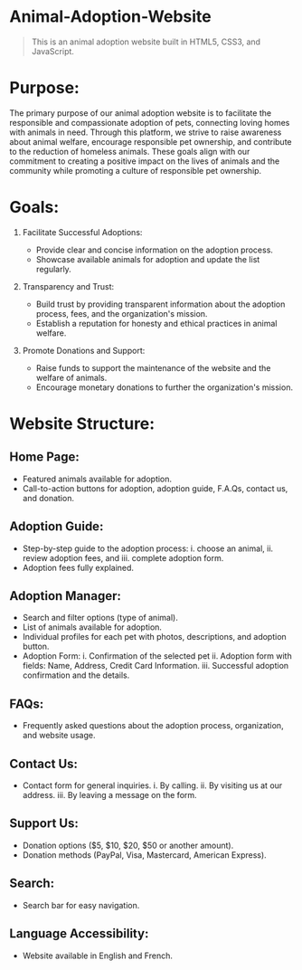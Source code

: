 # Animal-Adoption-Website
> This is an animal adoption website built in HTML5, CSS3, and JavaScript.

# Purpose:
The primary purpose of our animal adoption website is to facilitate the responsible and compassionate adoption of pets, connecting loving homes with animals in need. Through this platform, we strive to raise awareness about animal welfare, encourage responsible pet ownership, and contribute to the reduction of homeless animals. These goals align with our commitment to creating a positive impact on the lives of animals and the community while promoting a culture of responsible pet ownership.

# Goals:
1. Facilitate Successful Adoptions:
    - Provide clear and concise information on the adoption process.
    - Showcase available animals for adoption and update the list regularly.

2. Transparency and Trust:
    - Build trust by providing transparent information about the adoption process, fees, and the organization's mission.
    - Establish a reputation for honesty and ethical practices in animal welfare.

3. Promote Donations and Support:
    - Raise funds to support the maintenance of the website and the welfare of animals.
    - Encourage monetary donations to further the organization's mission.

# Website Structure: 

## Home Page: 
- Featured animals available for adoption.
- Call-to-action buttons for adoption, adoption guide, F.A.Qs, contact us, and donation.

## Adoption Guide: 
- Step-by-step guide to the adoption process:
    i. choose an animal,
    ii. review adoption fees, and
    iii. complete adoption form.
- Adoption fees fully explained.
 
## Adoption Manager: 
- Search and filter options (type of animal).
- List of animals available for adoption.
- Individual profiles for each pet with photos, descriptions, and adoption button.
- Adoption Form:
    i. Confirmation of the selected pet
    ii. Adoption form with fields: Name, Address, Credit Card Information.
    iii. Successful adoption confirmation and the details.

## FAQs: 
- Frequently asked questions about the adoption process, organization, and website usage.

## Contact Us: 
- Contact form for general inquiries.
    i. By calling.
    ii. By visiting us at our address.
    iii. By leaving a message on the form.

## Support Us: 
- Donation options ($5, $10, $20, $50 or another amount).
- Donation methods (PayPal, Visa, Mastercard, American Express). 

## Search: 
- Search bar for easy navigation. 

## Language Accessibility:
- Website available in English and French.